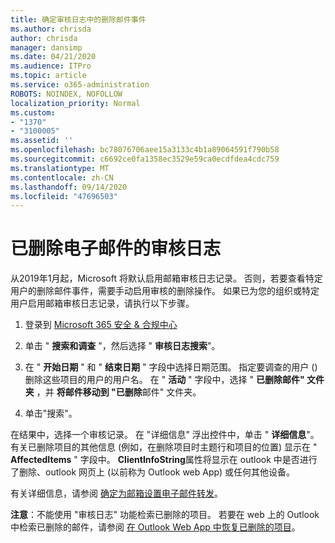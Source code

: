 ```yaml
---
title: 确定审核日志中的删除邮件事件
ms.author: chrisda
author: chrisda
manager: dansimp
ms.date: 04/21/2020
ms.audience: ITPro
ms.topic: article
ms.service: o365-administration
ROBOTS: NOINDEX, NOFOLLOW
localization_priority: Normal
ms.custom:
- "1370"
- "3100005"
ms.assetid: ''
ms.openlocfilehash: bc78076706aee15a3133c4b1a89064591f790b58
ms.sourcegitcommit: c6692ce0fa1358ec3529e59ca0ecdfdea4cdc759
ms.translationtype: MT
ms.contentlocale: zh-CN
ms.lasthandoff: 09/14/2020
ms.locfileid: "47696503"
---
```

# <a name="audit-logs-for-deleted-email-messages"></a>已删除电子邮件的审核日志

从2019年1月起，Microsoft 将默认启用邮箱审核日志记录。 否则，若要查看特定用户的删除邮件事件，需要手动启用审核的删除操作。 如果已为您的组织或特定用户启用邮箱审核日志记录，请执行以下步骤。

1. 登录到 [Microsoft 365 安全 & 合规中心](https://protection.office.com/)

2. 单击 " **搜索和调查** "，然后选择 " **审核日志搜索**"。

3. 在 " **开始日期** " 和 " **结束日期** " 字段中选择日期范围。 指定要调查的用户 () 删除这些项目的用户的用户名。 在 " **活动** " 字段中，选择 " **已删除邮件" 文件夹** ，并 **将邮件移动到 "已删除**邮件" 文件夹。

4. 单击"搜索"。

在结果中，选择一个审核记录。 在 "详细信息" 浮出控件中，单击 " **详细信息**"。 有关已删除项目的其他信息 (例如，在删除项目时主题行和项目的位置) 显示在 " **AffectedItems** " 字段中。 **ClientInfoString**属性将显示在 outlook 中是否进行了删除、outlook 网页上 (以前称为 Outlook web App) 或任何其他设备。

有关详细信息，请参阅 [确定为邮箱设置电子邮件转发](https://docs.microsoft.com/microsoft-365/compliance/auditing-troubleshooting-scenarios#determine-if-a-user-deleted-email-items)。

**注意**：不能使用 "审核日志" 功能检索已删除的项目。 若要在 web 上的 Outlook 中检索已删除的邮件，请参阅 [在 Outlook Web App 中恢复已删除的项目](https://support.office.com/article/C3D8FC15-EEEF-4F1C-81DF-E27964B7EDD4)。
